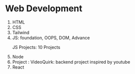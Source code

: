 #

<h1>Web Development</h1>
<ol>
<li>HTML</li>
<li>CSS</li>
<li>Tailwind</li>

<li>JS: foundation, OOPS, DOM, Advance

<p>JS Projects: 10 Projects</p>
</li>
<li>Node</li>

<li> Project : VideoQuirk: backend project inspired by youtube</li>

<li>React</li>
</ol>
